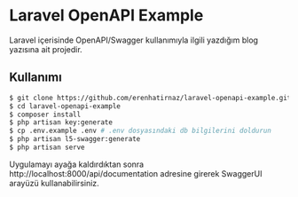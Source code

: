 # Laravel OpenAPI Example

Laravel içerisinde OpenAPI/Swagger kullanımıyla ilgili yazdığım blog yazısına ait
projedir.

## Kullanımı

```sh
$ git clone https://github.com/erenhatirnaz/laravel-openapi-example.git
$ cd laravel-openapi-example
$ composer install
$ php artisan key:generate
$ cp .env.example .env # .env dosyasındaki db bilgilerini doldurun
$ php artisan l5-swagger:generate
$ php artisan serve
```

Uygulamayı ayağa kaldırdıktan sonra http://localhost:8000/api/documentation adresine
girerek SwaggerUI arayüzü kullanabilirsiniz.
